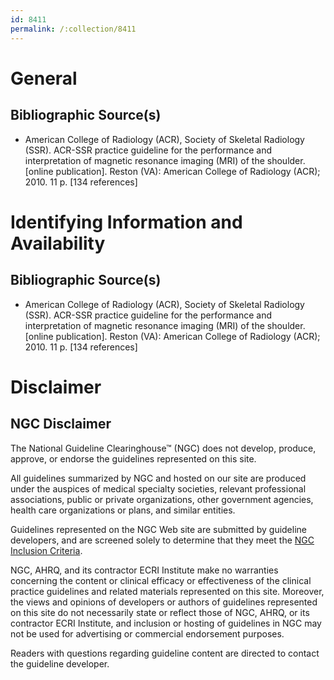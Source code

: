 ```yaml
---
id: 8411
permalink: /:collection/8411
---
```


# General

## Bibliographic Source(s)

- American College of Radiology (ACR), Society of Skeletal Radiology (SSR). ACR-SSR practice guideline for the performance and interpretation of magnetic resonance imaging (MRI) of the shoulder. [online publication]. Reston (VA): American College of Radiology (ACR); 2010. 11 p. [134 references]

# Identifying Information and Availability

## Bibliographic Source(s)

- American College of Radiology (ACR), Society of Skeletal Radiology (SSR). ACR-SSR practice guideline for the performance and interpretation of magnetic resonance imaging (MRI) of the shoulder. [online publication]. Reston (VA): American College of Radiology (ACR); 2010. 11 p. [134 references]

# Disclaimer

## NGC Disclaimer

The National Guideline Clearinghouse™ (NGC) does not develop, produce, approve, or endorse the guidelines represented on this site.

All guidelines summarized by NGC and hosted on our site are produced under the auspices of medical specialty societies, relevant professional associations, public or private organizations, other government agencies, health care organizations or plans, and similar entities.

Guidelines represented on the NGC Web site are submitted by guideline developers, and are screened solely to determine that they meet the [NGC Inclusion Criteria](/help-and-about/summaries/inclusion-criteria).

NGC, AHRQ, and its contractor ECRI Institute make no warranties concerning the content or clinical efficacy or effectiveness of the clinical practice guidelines and related materials represented on this site. Moreover, the views and opinions of developers or authors of guidelines represented on this site do not necessarily state or reflect those of NGC, AHRQ, or its contractor ECRI Institute, and inclusion or hosting of guidelines in NGC may not be used for advertising or commercial endorsement purposes.

Readers with questions regarding guideline content are directed to contact the guideline developer.


